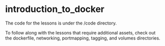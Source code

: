 # introduction_to_docker

The code for the lessons is under the /code directory.

To follow along with the lessons that require additional assets, check out the dockerfile, networking, portmapping, tagging, and volumes directories.

